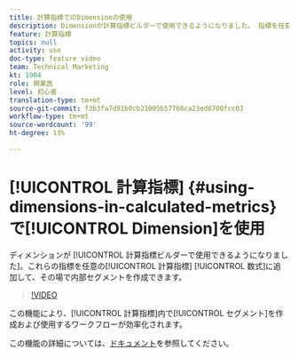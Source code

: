 ```yaml
---
title: 計算指標でのDimensionの使用
description: Dimensionが計算指標ビルダーで使用できるようになりました。 指標を任意の計算指標の数式に追加して、その場で内部セグメントを作成できます。
feature: 計算指標
topics: null
activity: use
doc-type: feature video
team: Technical Marketing
kt: 1904
role: 開業医
level: 初心者
translation-type: tm+mt
source-git-commit: f3b3fa7d91b0cb21005b57768ca23ed6700fcc03
workflow-type: tm+mt
source-wordcount: '99'
ht-degree: 13%

---
```



# [!UICONTROL 計算指標] {#using-dimensions-in-calculated-metrics}で[!UICONTROL Dimension]を使用

 ディメンションが [!UICONTROL 計算指標ビルダーで使用できるようになりました]。これらの指標を任意の[!UICONTROL 計算指標] [!UICONTROL 数式]に追加して、その場で内部セグメントを作成できます。

>[!VIDEO](https://video.tv.adobe.com/v/23723/?quality=12)

この機能により、[!UICONTROL 計算指標]内で[!UICONTROL セグメント]を作成および使用するワークフローが効率化されます。

この機能の詳細については、[ドキュメント](https://marketing.adobe.com/resources/help/ja_JP/analytics/calcmetrics/cm_build_metrics.html)を参照してください。
